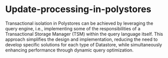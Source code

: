 # Update-processing-in-polystores
 Transactional isolation in Polystores can be achieved by leveraging the query engine, i.e., implementing some of the responsibilities of a Transactional Storage Manager (TSM) within the query language itself. This approach simplifies the design and implementation, reducing the need to develop specific solutions for each type of Datastore, while simultaneously enhancing performance through dynamic query optimization.
